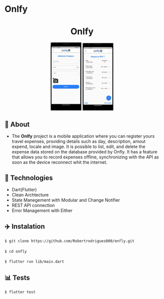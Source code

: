 # Onlfy
<h1 align="center">
Onlfy
</h1>

<p float="left"  align="center">
  <img src="assets/onfly-expensepage.jpg" width="100" />
  <img src="assets/onfly-homepage.jpg" width="100" />
</p>

## 🔖 About

- The **Onlfy** project is a mobile application where you can register yours travel expenses, providing details such as day, description, amout expend, locale and image. It is possible to list, edit, and delete the expense data stored on the database provided by Onfly. It has a feature that allows you to record expenses offline, synchronizing with the API as soon as the device reconnect whit the internet.

## 🚀 Technologies

- Dart(Flutter)
- Clean Archtecture
- State Manegement with Modular and Change Notifier
- REST API connection
- Error Management with Either
## :airplane: Instalation

```bash
$ git clone https://github.com/Robertrodrigues000/onfly.git

$ cd onfly

$ flutter run lib/main.dart

```

## :bar_chart: Tests

```bash
$ flutter test
```
